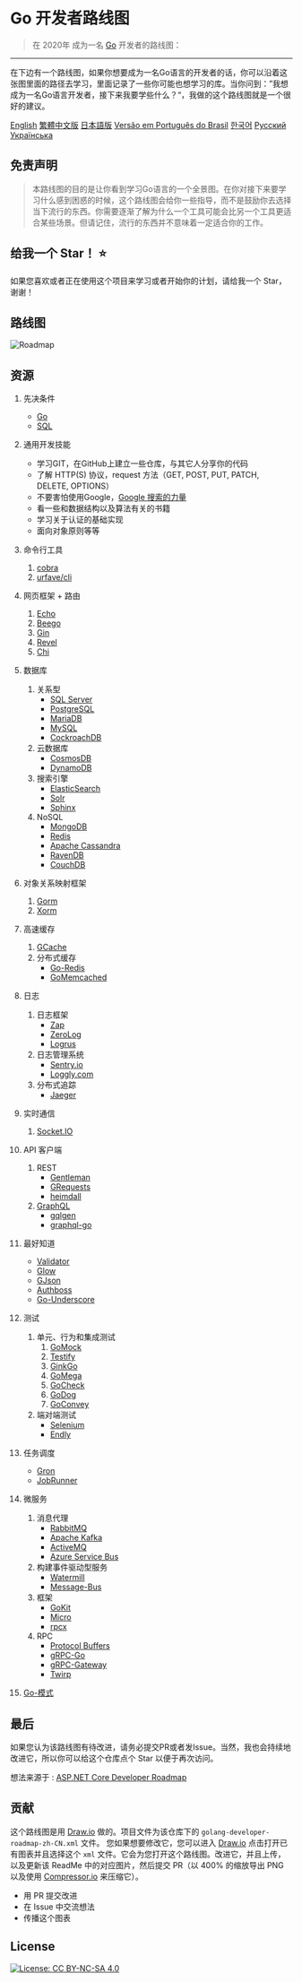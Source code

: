 # Go 开发者路线图

> 在 2020年 成为一名 [Go](https://golang.org/) 开发者的路线图：

------

在下边有一个路线图，如果你想要成为一名Go语言的开发者的话，你可以沿着这张图里面的路径去学习，里面记录了一些你可能也想学习的库。当你问到：”我想成为一名Go语言开发者，接下来我要学些什么？“，我做的这个路线图就是一个很好的建议。

[English](../../ReadMe.md)
[繁體中文版](../zh-TW/ReadMe-zh-TW.md)
[日本語版](../ja-JP/ReadMe-ja-JP.md)
[Versão em Português do Brasil](../pt-BR/ReadMe-pt-BR.md)
[한국어](../ko-KR/ReadMe-ko-KR.md)
[Русский](../ru-RU/ReadMe-ru-RU.md)
[Українська](../uk-UA/ReadMe-uk-UA.md)

## **免责声明**

> 本路线图的目的是让你看到学习Go语言的一个全景图。在你对接下来要学习什么感到困惑的时候，这个路线图会给你一些指导，而不是鼓励你去选择当下流行的东西。你需要逐渐了解为什么一个工具可能会比另一个工具更适合某些场景。但请记住，流行的东西并不意味着一定适合你的工作。

## 给我一个 Star！ :star:

如果您喜欢或者正在使用这个项目来学习或者开始你的计划，请给我一个 Star，谢谢！

## 路线图

![Roadmap](./golang-developer-roadmap-zh-CN.png)

## 资源

1. 先决条件

   - [Go](https://golangbot.com/)
   - [SQL](https://www.w3schools.com/sql/default.asp)

2. 通用开发技能

   - 学习GIT，在GitHub上建立一些仓库，与其它人分享你的代码
   - 了解 HTTP(S) 协议，request 方法（GET, POST, PUT, PATCH, DELETE, OPTIONS）
   - 不要害怕使用Google，[Google 搜索的力量](http://www.powersearchingwithgoogle.com/)
   - 看一些和数据结构以及算法有关的书籍
   - 学习关于认证的基础实现
   - 面向对象原则等等

3. 命令行工具
   1. [cobra](https://github.com/spf13/cobra)
   2. [urfave/cli](https://github.com/urfave/cli)

4. 网页框架 + 路由

   1. [Echo](https://github.com/labstack/echo)
   2. [Beego](https://github.com/astaxie/beego)
   3. [Gin](https://github.com/gin-gonic/gin)
   4. [Revel](https://github.com/revel/revel)
   5. [Chi](https://github.com/go-chi/chi)

5. 数据库

   1. 关系型
      - [SQL Server](https://www.microsoft.com/en-us/sql-server/sql-server-2017)
      - [PostgreSQL](https://www.postgresql.org/)
      - [MariaDB](https://mariadb.org/)
      - [MySQL](https://www.mysql.com/)
      - [CockroachDB](https://www.cockroachlabs.com/)
   2. 云数据库
      - [CosmosDB](https://docs.microsoft.com/en-us/azure/cosmos-db)
      - [DynamoDB](https://aws.amazon.com/dynamodb/)
   3. 搜索引擎
      - [ElasticSearch](https://www.elastic.co/)
      - [Solr](http://lucene.apache.org/solr/)
      - [Sphinx](http://sphinxsearch.com/)
   4. NoSQL
      - [MongoDB](https://www.mongodb.com/)
      - [Redis](https://redis.io/)
      - [Apache Cassandra](http://cassandra.apache.org/)
      - [RavenDB](https://github.com/ravendb/ravendb)
      - [CouchDB](http://couchdb.apache.org/)

6. 对象关系映射框架

   1. [Gorm](https://github.com/jinzhu/gorm)
   2. [Xorm](https://github.com/go-xorm/xorm)

7. 高速缓存

   1. [GCache](https://github.com/bluele/gcache)
   2. 分布式缓存
      - [Go-Redis](https://github.com/go-redis/redis)
      - [GoMemcached](https://github.com/bradfitz/gomemcache)

8. 日志

   1. 日志框架
      - [Zap](https://github.com/uber-go/zap)
      - [ZeroLog](https://github.com/rs/zerolog)
      - [Logrus](https://github.com/sirupsen/logrus)
   2. 日志管理系统
      - [Sentry.io](http://sentry.io)
      - [Loggly.com](https://loggly.com)
   3. 分布式追踪
      - [Jaeger](https://www.jaegertracing.io/)

9. 实时通信
   1. [Socket.IO](https://socket.io/)

10. API 客户端

    1. REST
       - [Gentleman](https://github.com/h2non/gentleman)
       - [GRequests](https://github.com/kennethreitz/grequests)
       - [heimdall](https://github.com/heimdal/heimdal)
    2. [GraphQL](https://graphql.org/)
       - [gqlgen](https://github.com/99designs/gqlgen)
       - [graphql-go](https://github.com/graph-gophers/graphql-go)

11. 最好知道

    - [Validator](https://github.com/chriso/validator.js/)
    - [Glow](https://github.com/pytorch/glow)
    - [GJson](https://github.com/tidwall/gjson)
    - [Authboss](https://github.com/volatiletech/authboss)
    - [Go-Underscore](https://github.com/ahl5esoft/golang-underscore)

12. 测试

    1. 单元、行为和集成测试
       1. [GoMock](https://github.com/golang/mock)
       2. [Testify](https://github.com/stretchr/testify)
       3. [GinkGo](https://github.com/onsi/ginkgo)
       4. [GoMega](https://github.com/onsi/gomega)
       5. [GoCheck](https://github.com/go-check/check)
       6. [GoDog](https://github.com/DATA-DOG/godog)
       7. [GoConvey](https://github.com/smartystreets/goconvey)
    2. 端对端测试
       - [Selenium](https://github.com/tebeka/selenium)
       - [Endly](https://github.com/viant/endly)

13. 任务调度

    - [Gron](https://github.com/roylee0704/gron)
    - [JobRunner](https://github.com/bamzi/jobrunner)

14. 微服务

    1. 消息代理
       - [RabbitMQ](https://www.rabbitmq.com/tutorials/tutorial-one-go.html)
       - [Apache Kafka](https://kafka.apache.org/)
       - [ActiveMQ](https://github.com/apache/activemq)
       - [Azure Service Bus](https://docs.microsoft.com/en-us/azure/service-bus-messaging/service-bus-messaging-overview)
    2. 构建事件驱动型服务
       - [Watermill](https://github.com/ThreeDotsLabs/watermill)
       - [Message-Bus](https://github.com/vardius/message-bus)
    3. 框架
         - [GoKit](https://github.com/go-kit/kit)
         - [Micro](https://github.com/micro/go-micro)
         - [rpcx](https://github.com/smallnest/rpcx)
    4. RPC
         - [Protocol Buffers](https://github.com/protocolbuffers/protobuf)
         - [gRPC-Go](https://github.com/grpc/grpc-go)
         - [gRPC-Gateway](https://github.com/grpc-ecosystem/grpc-gateway)
         - [Twirp](https://github.com/twitchtv/twirp)

15. [Go-模式](https://github.com/tmrts/go-patterns)

## 最后

如果您认为该路线图有待改进，请务必提交PR或者发Issue。当然，我也会持续地改进它，所以你可以给这个仓库点个 Star 以便于再次访问。

想法来源于 : [ASP.NET Core Developer Roadmap](https://github.com/MoienTajik/AspNetCore-Developer-Roadmap)

## 贡献

这个路线图是用 [Draw.io](https://www.draw.io/) 做的。项目文件为该仓库下的 `golang-developer-roadmap-zh-CN.xml` 文件。 您如果想要修改它，您可以进入 [Draw.io](https://www.draw.io/) 点击打开已有图表并且选择这个 `xml` 文件。它会为您打开这个路线图。改进它，并且上传，以及更新该 ReadMe 中的对应图片，然后提交 PR（以 400% 的缩放导出 PNG 以及使用 [Compressor.io](https://compressor.io/compress) 来压缩它）。

- 用 PR 提交改进
- 在 Issue 中交流想法
- 传播这个图表

## License

[![License: CC BY-NC-SA 4.0](https://img.shields.io/badge/License-CC%20BY--NC--SA%204.0-lightgrey.svg)](https://creativecommons.org/licenses/by-nc-sa/4.0/)
